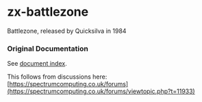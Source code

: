 # zx-battlezone
Battlezone, released by Quicksilva in 1984

### Original Documentation

See [document index](docs/index.md).

This follows from discussions here: [https://spectrumcomputing.co.uk/forums](https://spectrumcomputing.co.uk/forums/viewtopic.php?t=11933)

